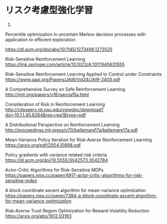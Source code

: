 # リスク考慮型強化学習
1. 
Percentile optimization in uncertain Markov decision processes with application to efficient exploration

https://dl.acm.org/doi/abs/10.1145/1273496.1273525

Risk-Sensitive Reinforcement Learning
https://link.springer.com/article/10.1023/A:1017940631555

Risk-Sensitive Reinforcement Learning Applied to Control
under Constraints
https://www.aaai.org/Papers/JAIR/Vol24/JAIR-2403.pdf

A Comprehensive Survey on Safe Reinforcement Learning
http://jmlr.org/papers/v16/garcia15a.html

Consideration of Risk in Reinforcement Learning
http://citeseerx.ist.psu.edu/viewdoc/download?doi=10.1.1.45.8264&rep=rep1&type=pdf

A Distributional Perspective on Reinforcement Learning
http://proceedings.mlr.press/v70/bellemare17a/bellemare17a.pdf

Mean-Variance Policy Iteration for
Risk-Averse Reinforcement Learning
https://arxiv.org/pdf/2004.10888.pdf

Policy gradients with variance related risk criteria
https://dl.acm.org/doi/10.5555/3042573.3042784

Actor-Critic Algorithms for Risk-Sensitive MDPs
https://papers.nips.cc/paper/4917-actor-critic-algorithms-for-risk-sensitive-mdps

A block coordinate ascent algorithm for mean-variance optimization
https://papers.nips.cc/paper/7384-a-block-coordinate-ascent-algorithm-for-mean-variance-optimization

Risk-Averse Trust Region Optimization for Reward-Volatility Reduction
https://arxiv.org/abs/1912.03193
